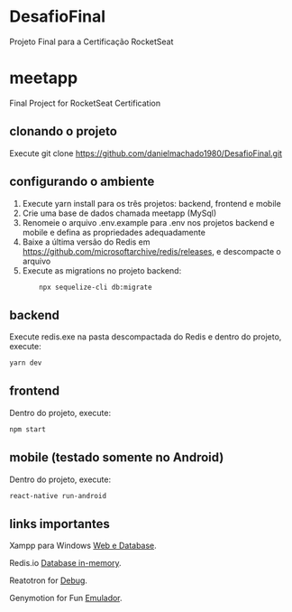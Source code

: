 # DesafioFinal

Projeto Final para a Certificação RocketSeat

# meetapp

Final Project for RocketSeat Certification

## clonando o projeto

Execute git clone https://github.com/danielmachado1980/DesafioFinal.git

## configurando o ambiente

1. Execute yarn install para os três projetos: backend, frontend e mobile
2. Crie uma base de dados chamada meetapp (MySql)
3. Renomeie o arquivo .env.example para .env nos projetos backend e mobile e defina as propriedades adequadamente
4. Baixe a última versão do Redis em https://github.com/microsoftarchive/redis/releases, e descompacte o arquivo
5. Execute as migrations no projeto backend:
   ```sh
       npx sequelize-cli db:migrate
   ```

## backend

Execute redis.exe na pasta descompactada do Redis e dentro do projeto, execute:

```sh
yarn dev
```

## frontend

Dentro do projeto, execute:

```sh
npm start
```

## mobile (testado somente no Android)

Dentro do projeto, execute:

```sh
react-native run-android
```

## links importantes

Xampp para Windows [Web e Database](https://www.apachefriends.org/pt_br/download.html).

Redis.io [Database in-memory](https://redis.io/download).

Reatotron for [Debug](https://github.com/infinitered/reactotron).

Genymotion for Fun [Emulador](https://www.genymotion.com/fun-zone/).
